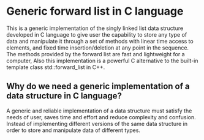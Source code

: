 # Generic forward list in C language
This is a generic implementation of the singly linked list data structure developed in C language to give user the capability to store any type of data and manipulate it through a set of methods
with linear time access to elements, and fixed time insertion/deletion at any point in the sequence. The methods provided by the forward list are fast and lightweight for a computer, Also this implementation
is a powerful C alternative to the built-in template class std::forward_list in C++.

<h2> Why do we need a generic implementation of a data structure in C language? </h2>
A generic and reliable implementation of a data structure must satisfy the needs of user, saves time and effort and reduce complexity and confusion. Instead of implementing different versions of the same data 
structure in order to store and manipulate data of different types.

 
